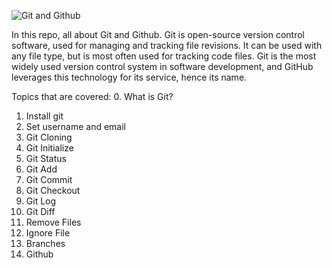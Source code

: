![Git and Github](https://pbs.twimg.com/media/FZ_aTTqWYAMlVPe?format=jpg&name=medium)

In this repo, all about Git and Github. Git is open-source version control software, used for managing and tracking file revisions. It can be used with any file type, but is most often used for tracking code files. Git is the most widely used version control system in software development, and GitHub leverages this technology for its service, hence its name.

Topics that are covered:
0. What is Git?
1. Install git
2. Set username and email
3. Git Cloning
4. Git Initialize
5. Git Status
6. Git Add
7. Git Commit
8. Git Checkout
9. Git Log
10. Git Diff
11. Remove Files
12. Ignore File
13. Branches
14. Github
